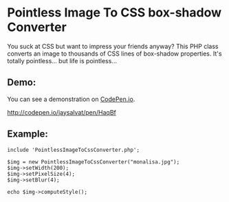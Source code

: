 # Pointless Image To CSS box-shadow Converter

You suck at CSS but want to impress your friends anyway?
This PHP class converts an image to thousands of CSS lines of box-shadow properties. It's totally pointless... but life is pointless...

## Demo:

You can see a demonstration on [CodePen.io](http://codepen.io/jaysalvat/pen/HaqBf).

http://codepen.io/jaysalvat/pen/HaqBf

## Example:

    include 'PointlessImageToCssConverter.php';

    $img = new PointlessImageToCssConverter("monalisa.jpg");
    $img->setWidth(200);
    $img->setPixelSize(4);
    $img->setBlur(4);

    echo $img->computeStyle();
    